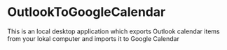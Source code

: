 # OutlookToGoogleCalendar
This is an local desktop application which exports Outlook calendar items from your lokal computer and imports it to Google Calendar
